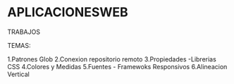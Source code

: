 APLICACIONESWEB
===============

TRABAJOS

TEMAS:

1.Patrones Glob
2.Conexion repositorio remoto
3.Propiedades -Librerias CSS
4.Colores y Medidas
5.Fuentes - Framewoks Responsivos
6.Alineacion Vertical
